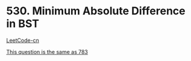 # 530. Minimum Absolute Difference in BST

[LeetCode-cn](https://leetcode-cn.com/problems/minimum-absolute-difference-in-bst/)

[This question is the same as 783](https://github.com/BASARANOMO/leetcode-cpp/tree/main/solutions/Easy/783.%20Minimum%20Distance%20Between%20BST)
